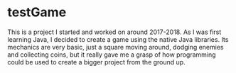 # testGame
This is a project I started and worked on around 2017-2018. As I was first learning Java, I decided to create a game using the native Java libraries. 
Its mechanics are very basic, just a square moving around, dodging enemies and collecting coins, but it really gave me a grasp of how programming
could be used to create a bigger project from the ground up.
